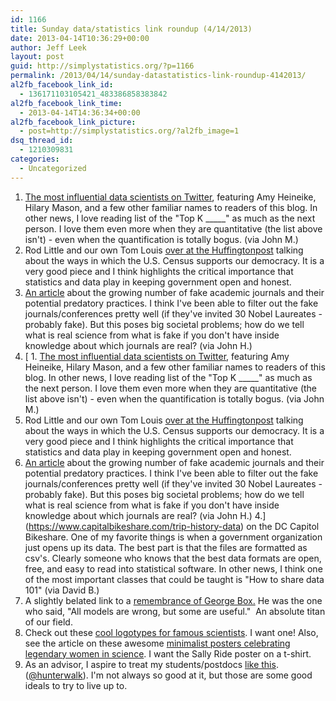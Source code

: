 ```yaml
---
id: 1166
title: Sunday data/statistics link roundup (4/14/2013)
date: 2013-04-14T10:36:29+00:00
author: Jeff Leek
layout: post
guid: http://simplystatistics.org/?p=1166
permalink: /2013/04/14/sunday-datastatistics-link-roundup-4142013/
al2fb_facebook_link_id:
  - 136171103105421_483386858383842
al2fb_facebook_link_time:
  - 2013-04-14T14:36:34+00:00
al2fb_facebook_link_picture:
  - post=http://simplystatistics.org/?al2fb_image=1
dsq_thread_id:
  - 1210309831
categories:
  - Uncategorized
---
```

  1. [The most influential data scientists on Twitter](http://storify.com/Kalido/most-influential-data-scientists-on-twitter), featuring Amy Heineike, Hilary Mason, and a few other familiar names to readers of this blog. In other news, I love reading list of the "Top K \_____" as much as the next person. I love them even more when they are quantitative (the list above isn't) - even when the quantification is totally bogus. (via John M.)
  2. Rod Little and our own Tom Louis [over at the Huffingtonpost](http://www.huffingtonpost.com/rod-little/decennial-census_b_3046611.html?utm_hp_ref=science) talking about the ways in which the U.S. Census supports our democracy. It is a very good piece and I think highlights the critical importance that statistics and data play in keeping government open and honest.
  3. [An article](http://www.nytimes.com/2013/04/08/health/for-scientists-an-exploding-world-of-pseudo-academia.html?src=me&ref=general&_r=1&) about the growing number of fake academic journals and their potential predatory practices. I think I've been able to filter out the fake journals/conferences pretty well (if they've invited 30 Nobel Laureates - probably fake). But this poses big societal problems; how do we tell what is real science from what is fake if you don't have inside knowledge about which journals are real? (via John H.)
  4. [  1. [The most influential data scientists on Twitter](http://storify.com/Kalido/most-influential-data-scientists-on-twitter), featuring Amy Heineike, Hilary Mason, and a few other familiar names to readers of this blog. In other news, I love reading list of the "Top K \_____" as much as the next person. I love them even more when they are quantitative (the list above isn't) - even when the quantification is totally bogus. (via John M.)
  2. Rod Little and our own Tom Louis [over at the Huffingtonpost](http://www.huffingtonpost.com/rod-little/decennial-census_b_3046611.html?utm_hp_ref=science) talking about the ways in which the U.S. Census supports our democracy. It is a very good piece and I think highlights the critical importance that statistics and data play in keeping government open and honest.
  3. [An article](http://www.nytimes.com/2013/04/08/health/for-scientists-an-exploding-world-of-pseudo-academia.html?src=me&ref=general&_r=1&) about the growing number of fake academic journals and their potential predatory practices. I think I've been able to filter out the fake journals/conferences pretty well (if they've invited 30 Nobel Laureates - probably fake). But this poses big societal problems; how do we tell what is real science from what is fake if you don't have inside knowledge about which journals are real? (via John H.)
  4.](https://www.capitalbikeshare.com/trip-history-data) on the DC Capitol Bikeshare. One of my favorite things is when a government organization just opens up its data. The best part is that the files are formatted as csv's. Clearly someone who knows that the best data formats are open, free, and easy to read into statistical software. In other news, I think one of the most important classes that could be taught is "How to share data 101" (via David B.)
  5. A slightly belated link to a [remembrance of George Box.](http://blogs.sas.com/content/jmp/2013/03/29/george-box-a-remembrance/) He was the one who said, "All models are wrong, but some are useful."  An absolute titan of our field.
  6. Check out these [cool logotypes for famous scientists](http://exp.lore.com/post/47740806673/mexico-based-designer-alan-betacourt-has-created). I want one! Also, see the article on these awesome [minimalist posters celebrating legendary women in science](http://www.brainpickings.org/index.php/2012/09/26/hydrogene-women-in-science-posters/). I want the Sally Ride poster on a t-shirt.
  7. As an advisor, I aspire to treat my students/postdocs [like this](https://twitter.com/hunterwalk/status/323294179046326273/photo/1). ([@hunterwalk](https://twitter.com/hunterwalk)). I'm not always so good at it, but those are some good ideals to try to live up to.